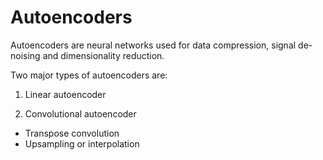 # Autoencoders

Autoencoders are neural networks used for data compression, signal de-noising and dimensionality reduction.

Two major types of autoencoders are:

1) Linear autoencoder

2) Convolutional autoencoder
  * Transpose convolution
  * Upsampling or interpolation
